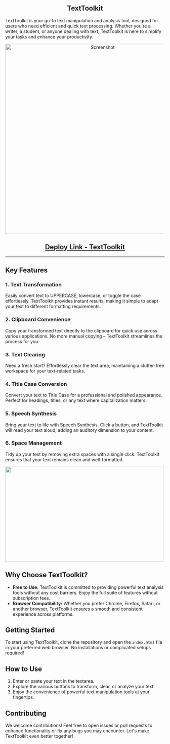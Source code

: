 <h2 align="center">
  TextToolkit<br/>
</h2>

TextToolkit is your go-to text manipulation and analysis tool, designed for users who need efficient and quick text processing. Whether you're a writer, a student, or anyone dealing with text, TextToolkit is here to simplify your tasks and enhance your productivity.


  
</h2>
<p align="center">
  <img src="https://github.com/jnvshubham7/TextUtils/assets/69629803/6926c1f0-8a35-4a87-ae69-2dcd012d631e" alt="Screenshot" width="600" />
</p>






<h2 align="center">
  <a href="https://texttoolkit.vercel.app/" style="display: inline-block;">Deploy Link - TextToolkit</a>
  
</h2>

---


## Key Features

### 1. Text Transformation
Easily convert text to UPPERCASE, lowercase, or toggle the case effortlessly. TextToolkit provides instant results, making it simple to adapt your text to different formatting requirements.

### 2. Clipboard Convenience
Copy your transformed text directly to the clipboard for quick use across various applications. No more manual copying – TextToolkit streamlines the process for you.

### 3. Text Clearing
Need a fresh start? Effortlessly clear the text area, maintaining a clutter-free workspace for your text-related tasks.

### 4. Title Case Conversion
Convert your text to Title Case for a professional and polished appearance. Perfect for headings, titles, or any text where capitalization matters.

### 5. Speech Synthesis
Bring your text to life with Speech Synthesis. Click a button, and TextToolkit will read your text aloud, adding an auditory dimension to your content.

### 6. Space Management
Tidy up your text by removing extra spaces with a single click. TextToolkit ensures that your text remains clean and well-formatted.

<img src="https://github.com/jnvshubham7/TextUtils/assets/69629803/b974130c-6ea4-4ddf-89cf-e8b33c9e38b5" width="500" height="300" />



## Why Choose TextToolkit?

- **Free to Use:** TextToolkit is committed to providing powerful text analysis tools without any cost barriers. Enjoy the full suite of features without subscription fees.
- **Browser Compatibility:** Whether you prefer Chrome, Firefox, Safari, or another browser, TextToolkit ensures a smooth and consistent experience across platforms.

## Getting Started

To start using TextToolkit, clone the repository and open the `index.html` file in your preferred web browser. No installations or complicated setups required!

## How to Use

1. Enter or paste your text in the textarea.
2. Explore the various buttons to transform, clear, or analyze your text.
3. Enjoy the convenience of powerful text manipulation tools at your fingertips.

## Contributing

We welcome contributions! Feel free to open issues or pull requests to enhance functionality or fix any bugs you may encounter. Let's make TextToolkit even better together!
